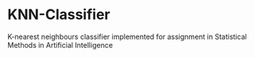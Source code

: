 # KNN-Classifier
K-nearest neighbours classifier implemented for assignment in Statistical Methods in Artificial Intelligence
